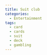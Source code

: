 ```yaml
---
title: Suit club
categories:
  - Entertainment
tags:
  - card
  - cards
  - suit
  - deck
  - gambling
---
```

